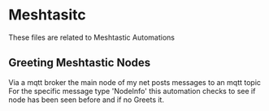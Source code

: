 # Meshtasitc
These files are related to Meshtastic Automations

## Greeting Meshtastic Nodes
Via a mqtt broker the main node of my net posts messages to an mqtt topic
For the specific message type 'NodeInfo' this automation checks to see if node has been seen before and if no Greets it.